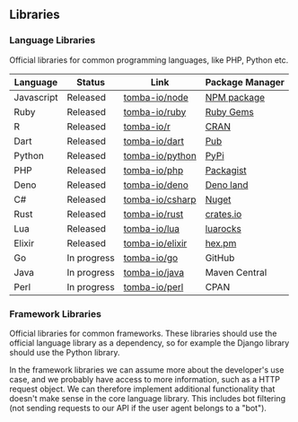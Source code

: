 ## Libraries

### Language Libraries

Official libraries for common programming languages, like PHP, Python etc.

| Language   | Status      | Link                                                  | Package Manager                                                  |
| ---------- | ----------- | ----------------------------------------------------- | ---------------------------------------------------------------- |
| Javascript | Released    | [tomba-io/node](https://github.com/tomba-io/node)     | [NPM package](https://www.npmjs.com/package/tomba)               |
| Ruby       | Released    | [tomba-io/ruby](https://github.com/tomba-io/ruby)     | [Ruby Gems](https://rubygems.org/gems/tomba)                     |
| R          | Released    | [tomba-io/r](https://github.com/tomba-io/r)           | [CRAN](https://cran.r-project.org/web/packages/tomba/index.html) |
| Dart       | Released    | [tomba-io/dart](https://github.com/tomba-io/dart)     | [Pub](https://pub.dev/packages/tomba)                            |
| Python     | Released    | [tomba-io/python](https://github.com/tomba-io/python) | [PyPi](https://pypi.org/project/tomba-io/)                       |
| PHP        | Released    | [tomba-io/php](https://github.com/tomba-io/php)       | [Packagist](https://packagist.org/packages/tomba-io/php)         |
| Deno       | Released    | [tomba-io/deno](https://github.com/tomba-io/deno)     | [Deno land](https://deno.land/x/tombaio)                         |
| C#         | Released    | [tomba-io/csharp](https://github.com/tomba-io/csharp) | [Nuget](https://www.nuget.org/packages/Tomba)                    |
| Rust       | Released    | [tomba-io/rust](https://github.com/tomba-io/rust)     | [crates.io](https://crates.io/crates/tomba)                      |
| Lua        | Released    | [tomba-io/lua](https://github.com/tomba-io/lua)       | [luarocks](https://luarocks.org/modules/benemohamed/tomba)                      |
| Elixir     | Released    | [tomba-io/elixir](https://github.com/tomba-io/elixir) | [hex.pm](https://hex.pm/packages/tomba)                          |
| Go         | In progress | [tomba-io/go](https://github.com/tomba-io/go)         | GitHub                                                           |
| Java       | In progress | [tomba-io/java](https://github.com/tomba-io/java)     | Maven Central                                                    |
| Perl       | In progress | [tomba-io/perl](https://github.com/tomba-io/perl)     | CPAN                                                             |

### Framework Libraries

Official libraries for common frameworks. These libraries should use the official language library as a dependency, so for example the Django library should use the Python library.

In the framework libraries we can assume more about the developer's use case, and we probably have access to more information, such as a HTTP request object. We can therefore implement additional functionality that
doesn't make sense in the core language library. This includes bot filtering (not sending requests to our API if the user agent belongs to a "bot").
